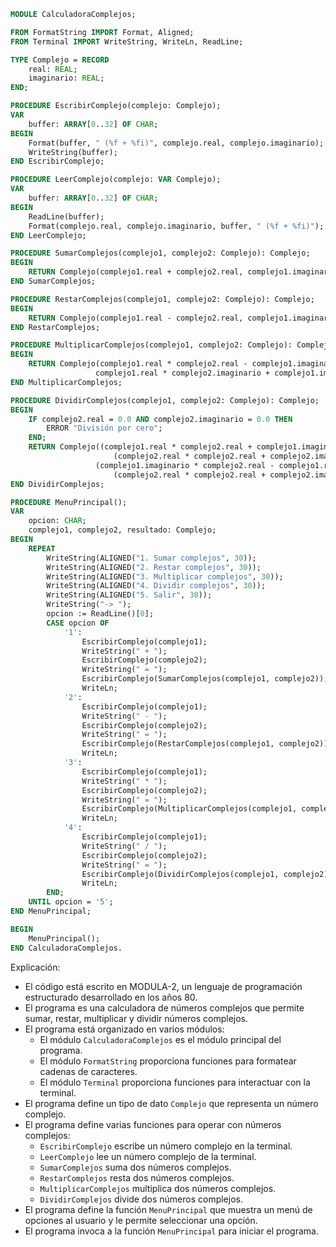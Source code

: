 ```modula-2
MODULE CalculadoraComplejos;

FROM FormatString IMPORT Format, Aligned;
FROM Terminal IMPORT WriteString, WriteLn, ReadLine;

TYPE Complejo = RECORD
    real: REAL;
    imaginario: REAL;
END;

PROCEDURE EscribirComplejo(complejo: Complejo);
VAR
    buffer: ARRAY[0..32] OF CHAR;
BEGIN
    Format(buffer, " (%f + %fi)", complejo.real, complejo.imaginario);
    WriteString(buffer);
END EscribirComplejo;

PROCEDURE LeerComplejo(complejo: VAR Complejo);
VAR
    buffer: ARRAY[0..32] OF CHAR;
BEGIN
    ReadLine(buffer);
    Format(complejo.real, complejo.imaginario, buffer, " (%f + %fi)");
END LeerComplejo;

PROCEDURE SumarComplejos(complejo1, complejo2: Complejo): Complejo;
BEGIN
    RETURN Complejo(complejo1.real + complejo2.real, complejo1.imaginario + complejo2.imaginario);
END SumarComplejos;

PROCEDURE RestarComplejos(complejo1, complejo2: Complejo): Complejo;
BEGIN
    RETURN Complejo(complejo1.real - complejo2.real, complejo1.imaginario - complejo2.imaginario);
END RestarComplejos;

PROCEDURE MultiplicarComplejos(complejo1, complejo2: Complejo): Complejo;
BEGIN
    RETURN Complejo(complejo1.real * complejo2.real - complejo1.imaginario * complejo2.imaginario,
                   complejo1.real * complejo2.imaginario + complejo1.imaginario * complejo2.real);
END MultiplicarComplejos;

PROCEDURE DividirComplejos(complejo1, complejo2: Complejo): Complejo;
BEGIN
    IF complejo2.real = 0.0 AND complejo2.imaginario = 0.0 THEN
        ERROR "División por cero";
    END;
    RETURN Complejo((complejo1.real * complejo2.real + complejo1.imaginario * complejo2.imaginario) /
                       (complejo2.real * complejo2.real + complejo2.imaginario * complejo2.imaginario),
                   (complejo1.imaginario * complejo2.real - complejo1.real * complejo2.imaginario) /
                       (complejo2.real * complejo2.real + complejo2.imaginario * complejo2.imaginario));
END DividirComplejos;

PROCEDURE MenuPrincipal();
VAR
    opcion: CHAR;
    complejo1, complejo2, resultado: Complejo;
BEGIN
    REPEAT
        WriteString(ALIGNED("1. Sumar complejos", 30));
        WriteString(ALIGNED("2. Restar complejos", 30));
        WriteString(ALIGNED("3. Multiplicar complejos", 30));
        WriteString(ALIGNED("4. Dividir complejos", 30));
        WriteString(ALIGNED("5. Salir", 30));
        WriteString("-> ");
        opcion := ReadLine()[0];
        CASE opcion OF
            '1':
                EscribirComplejo(complejo1);
                WriteString(" + ");
                EscribirComplejo(complejo2);
                WriteString(" = ");
                EscribirComplejo(SumarComplejos(complejo1, complejo2));
                WriteLn;
            '2':
                EscribirComplejo(complejo1);
                WriteString(" - ");
                EscribirComplejo(complejo2);
                WriteString(" = ");
                EscribirComplejo(RestarComplejos(complejo1, complejo2));
                WriteLn;
            '3':
                EscribirComplejo(complejo1);
                WriteString(" * ");
                EscribirComplejo(complejo2);
                WriteString(" = ");
                EscribirComplejo(MultiplicarComplejos(complejo1, complejo2));
                WriteLn;
            '4':
                EscribirComplejo(complejo1);
                WriteString(" / ");
                EscribirComplejo(complejo2);
                WriteString(" = ");
                EscribirComplejo(DividirComplejos(complejo1, complejo2));
                WriteLn;
        END;
    UNTIL opcion = '5';
END MenuPrincipal;

BEGIN
    MenuPrincipal();
END CalculadoraComplejos.
```

Explicación:

* El código está escrito en MODULA-2, un lenguaje de programación estructurado desarrollado en los años 80.
* El programa es una calculadora de números complejos que permite sumar, restar, multiplicar y dividir números complejos.
* El programa está organizado en varios módulos:
    * El módulo `CalculadoraComplejos` es el módulo principal del programa.
    * El módulo `FormatString` proporciona funciones para formatear cadenas de caracteres.
    * El módulo `Terminal` proporciona funciones para interactuar con la terminal.
* El programa define un tipo de dato `Complejo` que representa un número complejo.
* El programa define varias funciones para operar con números complejos:
    * `EscribirComplejo` escribe un número complejo en la terminal.
    * `LeerComplejo` lee un número complejo de la terminal.
    * `SumarComplejos` suma dos números complejos.
    * `RestarComplejos` resta dos números complejos.
    * `MultiplicarComplejos` multiplica dos números complejos.
    * `DividirComplejos` divide dos números complejos.
* El programa define la función `MenuPrincipal` que muestra un menú de opciones al usuario y le permite seleccionar una opción.
* El programa invoca a la función `MenuPrincipal` para iniciar el programa.